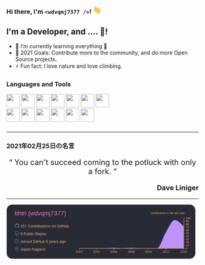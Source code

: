 ### Hi there, I'm `<wdvqmj7377 />`! <img src="https://raw.githubusercontent.com/ABSphreak/ABSphreak/master/gifs/Hi.gif" width="22px">

## I'm a Developer, and .... 🤔!
- 🌱 I’m currently learning everything 🤣
- 🥅 2021 Goals: Contribute more to the community, and do more Open Source projects.
- ⚡ Fun fact: I love nature and love climbing.
### **Languages and Tools**
<img width="35px" height="35px" src="https://img.icons8.com/color/48/000000/vb.png"/> <img width="35px" height="35px" src="https://img.icons8.com/color/48/000000/sql.png"/> <img width="35px" height="35px" src="https://img.icons8.com/color/48/000000/c-plus-plus-logo.png"/> <img width="35px" height="35px" src="https://img.icons8.com/color/48/000000/c-sharp-logo.png"/> <img width="35px" height="35px" src="https://img.icons8.com/color/48/000000/swift.png"/> <img width="35px" height="35px" src="https://img.icons8.com/color/48/000000/flutter.png"/> <img width="35px" height="35px" src="https://img.icons8.com/color/48/000000/javascript.png"/>
<br />
<img width="35px" height="35px" src="https://img.icons8.com/color/48/000000/visual-studio-code-2019.png"/> <img width="35px" height="35px" src="https://img.icons8.com/color/48/000000/visual-studio-2019.png"/> <img width="35px" height="35px" src="https://img.icons8.com/color/48/000000/xcode.png"/> <img width="35px" height="35px" src="https://img.icons8.com/color/48/000000/git.png"/> <img width="35px" height="35px" src="https://img.icons8.com/officel/40/000000/react.png"/> <img width="35px" height="35px" src="https://img.icons8.com/color/48/000000/npm.png"/>

###

---
### **2021年02月25日の名言**

<p align="center" style="font-size:20px">
  <q>
    You can't succeed coming to the potluck with only a fork.
  </q>
</p>

<p align="right" style="font-size:18px; font-weight: bold">
Dave Liniger
</p>

---
<p align="center">
  <img src="https://raw.githubusercontent.com/bhtri/bhtri/main/profile-summary-card-output/dracula/0-profile-details.svg" />
</p>

